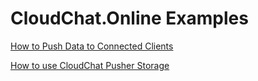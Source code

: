 # CloudChat.Online Examples

<a href="https://github.com/moeiscool/CloudChat-docs/blob/master/examples/Push%20to%20Connected%20Clients.md">How to Push Data to Connected Clients</a>

<a href="https://github.com/moeiscool/CloudChat-docs/blob/master/examples/Pusher%20Storage.md">How to use CloudChat Pusher Storage</a>
